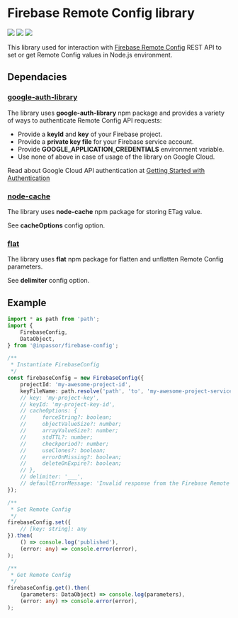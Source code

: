 # Firebase Remote Config library

![](https://img.shields.io/npm/v/@inpassor/firebase-config.svg?style=flat)
![](https://img.shields.io/github/license/Inpassor/ts-firebase-config.svg?style=flat-square)
![](https://img.shields.io/npm/dt/@inpassor/firebase-config.svg?style=flat-square)

This library used for interaction with
[Firebase Remote Config](https://firebase.google.com/products/remote-config)
REST API to set or get
Remote Config values in Node.js environment.

## Dependacies

### [google-auth-library](https://www.npmjs.com/package/google-auth-library)

The library uses **google-auth-library** npm package
and provides a variety of ways to authenticate Remote Config API requests:
- Provide a **keyId** and **key** of your Firebase project.
- Provide a **private key file** for your Firebase service account.
- Provide **GOOGLE_APPLICATION_CREDENTIALS** environment variable.
- Use none of above in case of usage of the library on Google Cloud.

Read about Google Cloud API authentication at
[Getting Started with Authentication](https://cloud.google.com/docs/authentication/getting-started)

### [node-cache](https://www.npmjs.com/package/node-cache)

The library uses **node-cache** npm package for storing ETag value.

See **cacheOptions** config option.

### [flat](https://www.npmjs.com/package/flat)

The library uses **flat** npm package for flatten and unflatten Remote Config parameters.

See **delimiter** config option.


## Example

```typescript
import * as path from 'path';
import {
    FirebaseConfig,
    DataObject,
} from '@inpassor/firebase-config';

/**
 * Instantiate FirebaseConfig
 */
const firebaseConfig = new FirebaseConfig({
    projectId: 'my-awesome-project-id',
    keyFileName: path.resolve('path', 'to', 'my-awesome-project-service-key.json'),
    // key: 'my-project-key',
    // keyId: 'my-project-key-id',
    // cacheOptions: {
    //     forceString?: boolean;
    //     objectValueSize?: number;
    //     arrayValueSize?: number;
    //     stdTTL?: number;
    //     checkperiod?: number;
    //     useClones?: boolean;
    //     errorOnMissing?: boolean;
    //     deleteOnExpire?: boolean;
    // },
    // delimiter: '___',
    // defaultErrorMessage: 'Invalid response from the Firebase Remote Config service',
});

/**
 * Set Remote Config 
 */
firebaseConfig.set({
    // [key: string]: any
}).then(
    () => console.log('published'),
    (error: any) => console.error(error),
);

/**
 * Get Remote Config 
 */
firebaseConfig.get().then(
    (parameters: DataObject) => console.log(parameters),
    (error: any) => console.error(error),
);
```
